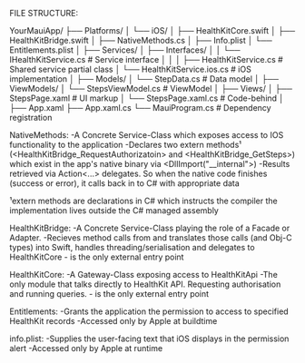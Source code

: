 FILE STRUCTURE:

YourMauiApp/
├── Platforms/
│   └── iOS/
│       ├── HealthKitCore.swift 
│       ├── HealthKitBridge.swift 
│       ├── NativeMethods.cs 
│       ├── Info.plist 
│       └── Entitlements.plist 
│
├── Services/
│   ├── Interfaces/
│   │   └── IHealthKitService.cs           # Service interface
│   │
│   ├── HealthKitService.cs                # Shared service partial class
│   └── HealthKitService.ios.cs            # iOS implementation
│
├── Models/
│   └── StepData.cs                        # Data model
│
├── ViewModels/
│   └── StepsViewModel.cs                  # ViewModel
│
├── Views/
│   ├── StepsPage.xaml                     # UI markup
│   └── StepsPage.xaml.cs                  # Code-behind
│
├── App.xaml
├── App.xaml.cs
└── MauiProgram.cs                         # Dependency registration

NativeMethods:
-A Concrete Service-Class which exposes access to IOS functionality to the 
 application
-Declares two extern methods¹ (<HealthKitBridge_RequestAuthorizatoin> and 
 <HealthKitBridge_GetSteps>) which exist in the app's native binary 
 via <DllImport("__internal">)
-Results retrieved via Action<...> delegates. So when the native code finishes 
 (success or error), it calls back in to C# with appropriate data

¹extern methods are declarations in C# which instructs the compiler the 
 implementation lives outside the C# managed assembly 


HealthKitBridge:
-A Concrete Service-Class playing the role of a Facade or Adapter.
-Recieves method calls from <NativeMethods> and translates those calls 
 (and Obj-C types) into Swift, handles threading/serialisation and delegates
 to HealthKitCore
-<NativeMethods> is the only external entry point


HealthKitCore:
-A Gateway-Class exposing access to HealthKitApi
-The only module that talks directly to HealthKit API. Requesting 
 authorisation and running queries.
-<HealthKitBridge> is the only external entry point 

Entitlements:
-Grants the application the permission to access to specified 
 HealthKit records
-Accessed only by Apple at buildtime

info.plist:
-Supplies the user-facing text that iOS displays in the permission
 alert 
-Accessed only by Apple at runtime
